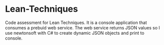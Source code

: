 # Lean-Techniques
Code assessment for Lean Techniques.  It is a console application that consumes a prebuid web service.  The web service returns JSON values so I use newtonsoft with C# to create dynamic JSON objects and print to console.
